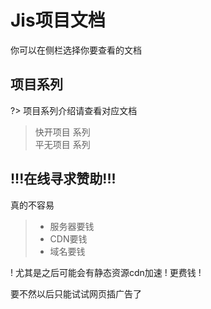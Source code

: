 # Jis项目文档
你可以在侧栏选择你要查看的文档

## 项目系列
?> 项目系列介绍请查看对应文档
> 快开项目 系列  
> 平无项目 系列

## !!!在线寻求赞助!!!

真的不容易

>- 服务器要钱
>- CDN要钱
>- 域名要钱

! 尤其是之后可能会有静态资源cdn加速 ! 更费钱 !

要不然以后只能试试网页插广告了